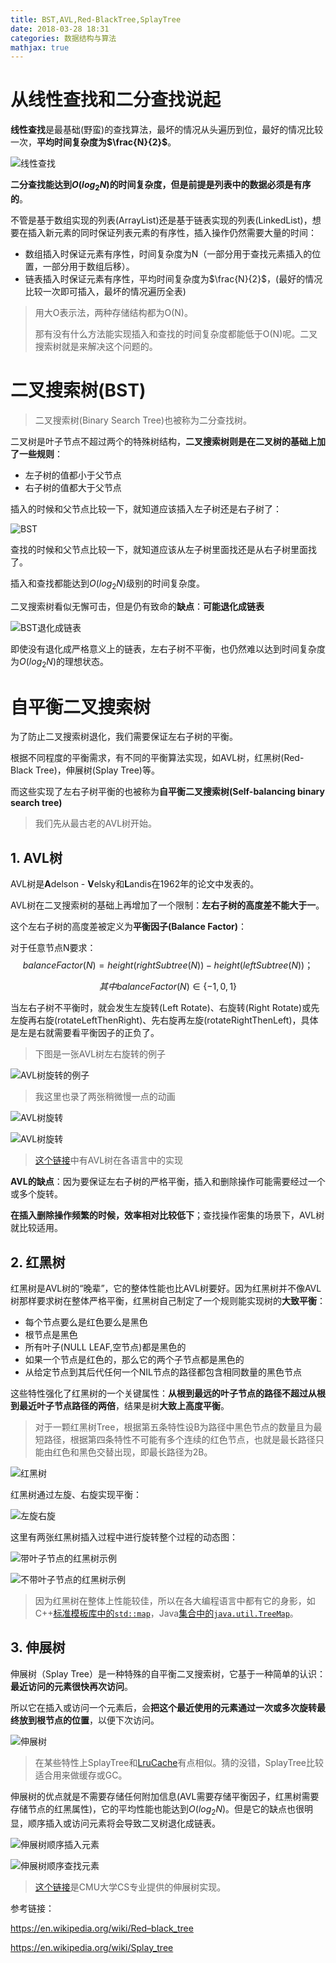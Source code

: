 ```yaml
---
title: BST,AVL,Red-BlackTree,SplayTree
date: 2018-03-28 18:31
categories: 数据结构与算法
mathjax: true
---
```


# 从线性查找和二分查找说起

**线性查找**是最基础(野蛮)的查找算法，最坏的情况从头遍历到位，最好的情况比较一次，**平均时间复杂度为$\frac{N}{2}$**。

![线性查找](http://ww1.sinaimg.cn/large/bda5cd74gy1fqbiiyfojcg20c60503yp.gif)

**二分查找能达到$O(log_2N)$的时间复杂度，但是前提是列表中的数据必须是有序的**。

不管是基于数组实现的列表(ArrayList)还是基于链表实现的列表(LinkedList)，想要在插入新元素的同时保证列表元素的有序性，插入操作仍然需要大量的时间：

* 数组插入时保证元素有序性，时间复杂度为N（一部分用于查找元素插入的位置，一部分用于数组后移）。
* 链表插入时保证元素有序性，平均时间复杂度为$\frac{N}{2}$，(最好的情况比较一次即可插入，最坏的情况遍历全表)

> 用大O表示法，两种存储结构都为O(N)。
>
> 那有没有什么方法能实现插入和查找的时间复杂度都能低于O(N)呢。二叉搜索树就是来解决这个问题的。

# 二叉搜索树(BST)

> 二叉搜索树(Binary Search Tree)也被称为二分查找树。

二叉树是叶子节点不超过两个的特殊树结构，**二叉搜索树则是在二叉树的基础上加了一些规则**：

* 左子树的值都小于父节点
* 右子树的值都大于父节点

插入的时候和父节点比较一下，就知道应该插入左子树还是右子树了：

![BST](http://ww1.sinaimg.cn/large/bda5cd74gy1fqbijpr9vhg20iu05nadf.gif)

查找的时候和父节点比较一下，就知道应该从左子树里面找还是从右子树里面找了。

插入和查找都能达到$O(log_2N)$级别的时间复杂度。

二叉搜索树看似无懈可击，但是仍有致命的**缺点**：**可能退化成链表**

![BST退化成链表](http://ww1.sinaimg.cn/large/bda5cd74gy1fqbikmqc8fg20g109udmr.gif)

即使没有退化成严格意义上的链表，左右子树不平衡，也仍然难以达到时间复杂度为$O(log_2N)$的理想状态。

# 自平衡二叉搜索树

为了防止二叉搜索树退化，我们需要保证左右子树的平衡。

根据不同程度的平衡需求，有不同的平衡算法实现，如AVL树，红黑树(Red-Black Tree)，伸展树(Splay Tree)等。

而这些实现了左右子树平衡的也被称为**自平衡二叉搜索树(Self-balancing binary search tree)**

> 我们先从最古老的AVL树开始。

## 1. AVL树

AVL树是**A**delson - **V**elsky和**L**andis在1962年的论文中发表的。

AVL树在二叉搜索树的基础上再增加了一个限制：**左右子树的高度差不能大于一**。

这个左右子树的高度差被定义为**平衡因子(Balance Factor)**：

对于任意节点N要求：
$$
balanceFactor(N)=height(rightSubtree(N)) - height(leftSubtree(N))；
$$

$$
其中balanceFactor(N) \in \left \{ -1,0,1 \right \}
$$

当左右子树不平衡时，就会发生左旋转(Left Rotate)、右旋转(Right Rotate)或先左旋再右旋(rotateLeftThenRight)、先右旋再左旋(rotateRightThenLeft)，具体是左是右就需要看平衡因子的正负了。

> 下图是一张AVL树左右旋转的例子

![AVL树旋转的例子](http://ww1.sinaimg.cn/large/bda5cd74gy1fqbilbbimyg208w050dm1.gif)



> 我这里也录了两张稍微慢一点的动画

![AVL树旋转](http://ww1.sinaimg.cn/large/bda5cd74gy1fqbilvjygog20j809i47q.gif)

![AVL树旋转](http://ww1.sinaimg.cn/large/bda5cd74gy1fqbimdctf8g20j809i47q.gif)

> [这个链接](http://rosettacode.org/wiki/AVL_tree)中有AVL树在各语言中的实现

**AVL的缺点**：因为要保证左右子树的严格平衡，插入和删除操作可能需要经过一个或多个旋转。

**在插入删除操作频繁的时候，效率相对比较低下**；查找操作密集的场景下，AVL树就比较适用。

## 2. 红黑树

红黑树是AVL树的“晚辈”，它的整体性能也比AVL树要好。因为红黑树并不像AVL树那样要求树在整体严格平衡，红黑树自己制定了一个规则能实现树的**大致平衡**：

* 每个节点要么是红色要么是黑色
* 根节点是黑色
* 所有叶子(NULL LEAF,空节点)都是黑色的
* 如果一个节点是红色的，那么它的两个子节点都是黑色的
* 从给定节点到其后代任何一个NIL节点的路径都包含相同数量的黑色节点

这些特性强化了红黑树的一个关键属性：**从根到最远的叶子节点的路径不超过从根到最近叶子节点路径的两倍**，结果是树**大致上高度平衡**。

> 对于一颗红黑树Tree，根据第五条特性设B为路径中黑色节点的数量且为最短路径，根据第四条特性不可能有多个连续的红色节点，也就是最长路径只能由红色和黑色交替出现，即最长路径为2B。

![红黑树](http://ww1.sinaimg.cn/large/bda5cd74gy1fqbin2lperj20mb0armxz.jpg)

红黑树通过左旋、右旋实现平衡：

![左旋右旋](http://ww1.sinaimg.cn/large/bda5cd74gy1fqbinjj5olg206y06ywlt.gif)

这里有两张红黑树插入过程中进行旋转整个过程的动态图：

![带叶子节点的红黑树示例](http://ww1.sinaimg.cn/large/bda5cd74gy1fqbinym1hwg20nu090tqq.gif)

![不带叶子节点的红黑树示例](http://ww1.sinaimg.cn/large/bda5cd74gy1fqbioc68s0g20nu090qeu.gif)

> 因为红黑树在整体上性能较佳，所以在各大编程语言中都有它的身影，如C++[标准模板库中的`std::map`](http://en.cppreference.com/w/cpp/container/map)，Java[集合中的`java.util.TreeMap`](https://docs.oracle.com/javase/8/docs/api/java/util/TreeMap.html)。

## 3. 伸展树

伸展树（Splay Tree）是一种特殊的自平衡二叉搜索树，它基于一种简单的认识：**最近访问的元素很快再次访问**。

所以它在插入或访问一个元素后，会**把这个最近使用的元素通过一次或多次旋转最终放到根节点的位置**，以便下次访问。

![伸展树](http://ww1.sinaimg.cn/large/bda5cd74gy1fqbiovv6jag20o909vtpc.gif)

> 在某些特性上SplayTree和[LruCache](https://en.wikipedia.org/wiki/Cache_replacement_policies#LRU)有点相似。猜的没错，SplayTree比较适合用来做缓存或GC。

伸展树的优点就是不需要存储任何附加信息(AVL需要存储平衡因子，红黑树需要存储节点的红黑属性)，它的平均性能也能达到$O(log_2N)$。但是它的缺点也很明显，顺序插入或访问元素将会导致二叉树退化成链表。

![伸展树顺序插入元素](http://ww1.sinaimg.cn/large/bda5cd74gy1fqbipdxb61g20k90cm7cl.gif)

![伸展树顺序查找元素](http://ww1.sinaimg.cn/large/bda5cd74gy1fqbipuofdug20n90cw1ca.gif)

> [这个链接](http://www.link.cs.cmu.edu/link/ftp-site/splaying/)是CMU大学CS专业提供的伸展树实现。



参考链接：

https://en.wikipedia.org/wiki/Red–black_tree

https://en.wikipedia.org/wiki/Splay_tree